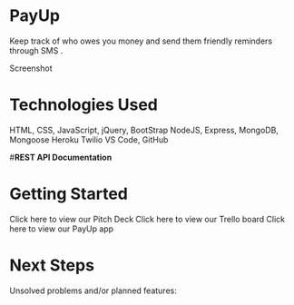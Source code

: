 # **PayUp**
Keep track of who owes you money and send them friendly reminders through SMS
.

Screenshot 

# **Technologies Used**
HTML, CSS, JavaScript, jQuery, BootStrap
NodeJS, Express, MongoDB, Mongoose
Heroku
Twilio
VS Code, GitHub

#**REST API Documentation**

# **Getting Started**
Click here to view our Pitch Deck
Click here to view our Trello board
Click here to view our PayUp app

# **Next Steps**
Unsolved problems and/or planned features:

